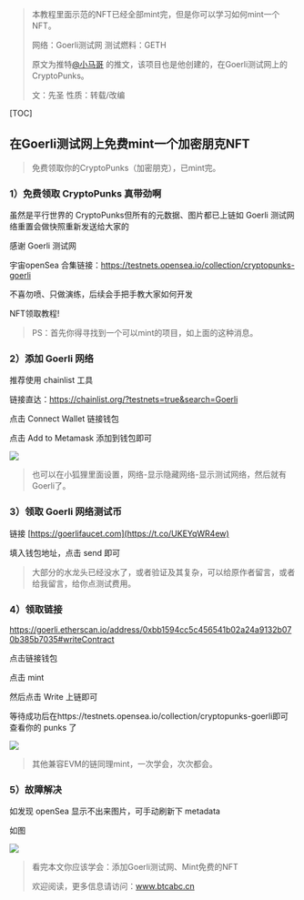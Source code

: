 > 本教程里面示范的NFT已经全部mint完，但是你可以学习如何mint一个NFT。
>
> 网络：Goerli测试网  测试燃料：GETH
>
> 原文为推特[@小马哥](https://twitter.com/ponyweb3_eth) 的推文，该项目也是他创建的，在Goerli测试网上的CryptoPunks。
>
> 文：先圣        性质：转载/改编

[TOC]

## 在Goerli测试网上免费mint一个加密朋克NFT

> 免费领取你的CryptoPunks（加密朋克），已mint完。

### 1）免费领取 CryptoPunks 真带劲啊

虽然是平行世界的 CryptoPunks但所有的元数据、图片都已上链如 Goerli 测试网络重置会做快照重新发送给大家的

感谢 Goerli 测试网

宇宙openSea 合集链接：https://testnets.opensea.io/collection/cryptopunks-goerli

不喜勿喷、只做演练，后续会手把手教大家如何开发 

NFT领取教程!

> PS：首先你得寻找到一个可以mint的项目，如上面的这种消息。



### 2）添加 Goerli 网络

推荐使用 chainlist 工具

链接直达：https://chainlist.org/?testnets=true&search=Goerli

点击 Connect Wallet 链接钱包

点击 Add to Metamask 添加到钱包即可

![](https://www.btcabc.cn/img/2023/3/1/1.png)

> 也可以在小狐狸里面设置，网络-显示隐藏网络-显示测试网络，然后就有Goerli了。



### 3）领取 Goerli 网络测试币 

链接 [https://goerlifaucet.com](https://t.co/UKEYqWR4ew)  

填入钱包地址，点击 send 即可

> 大部分的水龙头已经没水了，或者验证及其复杂，可以给原作者留言，或者给我留言，给你点测试费用。



### 4）领取链接

https://goerli.etherscan.io/address/0xbb1594cc5c456541b02a24a9132b070b385b7035#writeContract

点击链接钱包

点击 mint 

然后点击 Write 上链即可

等待成功后在https://testnets.opensea.io/collection/cryptopunks-goerli即可查看你的 punks 了

![](https://www.btcabc.cn/img/2023/3/1/2.png)

> 其他兼容EVM的链同理mint，一次学会，次次都会。



### 5）故障解决

如发现 openSea 显示不出来图片，可手动刷新下 metadata

 如图

![](https://www.btcabc.cn/img/2023/3/1/3.png)

> 看完本文你应该学会：添加Goerli测试网、Mint免费的NFT
>
> 欢迎阅读，更多信息请访问：www.btcabc.cn